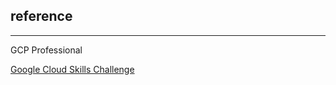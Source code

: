 ## reference
---
GCP Professional

[Google Cloud Skills Challenge](https://go.qwiklabs.com/skillschallenge?utm_source=marketo&utm_medium=email&utm_campaign=gcsc-ml&mkt_tok=eyJpIjoiWlRFME9ETmxNamRoTkRZeCIsInQiOiIyUFBtbjI5T0hqUEVvZ2xrVHJqQ01qT0FhTW5YRDVUNlZCeHVMa1pBZmQxVlpaYTlsM21wVVJPSVpNeVZaa2lBeXFtNHh6QVhGdnhJMEtWQll4M3hCSHVwUmliTE9kb3dBV0liMUJhOVRwbjRnZ3NoNGlucjVSNmdkQmN0RFpjdHlDb2R0QU54a3JxdWlWVWVzQVU1VUE9PSJ9)
